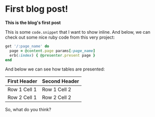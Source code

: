 # First blog post!

**This is the blog's first post**

This is some `code.snippet` that I want to show inline.
And below, we can check out some nice ruby code from this very project:

```ruby
get '/:page_name' do
  page = @content.page params[:page_name]
  erb(:index) { @presenter.present page }
end
```

And below we can see how tables are presented:

First Header | Second Header
-------------|--------------
Row 1 Cell 1 | Row 1 Cell 2
Row 2 Cell 1 | Row 2 Cell 2

So, what do you think?
